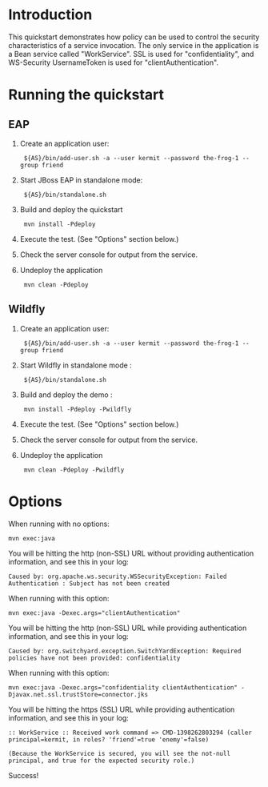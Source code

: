 Introduction
============
This quickstart demonstrates how policy can be used to control the security characteristics of a
service invocation.  The only service in the application is a Bean service called "WorkService".
SSL is used for "confidentiality", and WS-Security UsernameToken is used for "clientAuthentication".


Running the quickstart
======================


EAP
----------

1. Create an application user:

        ${AS}/bin/add-user.sh -a --user kermit --password the-frog-1 --group friend

2. Start JBoss EAP in standalone mode:

        ${AS}/bin/standalone.sh

3. Build and deploy the quickstart

        mvn install -Pdeploy

4. Execute the test. (See "Options" section below.)

5. Check the server console for output from the service.

6. Undeploy the application

        mvn clean -Pdeploy


Wildfly
----------


1. Create an application user:

        ${AS}/bin/add-user.sh -a --user kermit --password the-frog-1 --group friend

2. Start Wildfly in standalone mode :

        ${AS}/bin/standalone.sh

3. Build and deploy the demo :

        mvn install -Pdeploy -Pwildfly

4. Execute the test. (See "Options" section below.)

5. Check the server console for output from the service.

6. Undeploy the application

        mvn clean -Pdeploy -Pwildfly



Options
=======

When running with no options:

    mvn exec:java

You will be hitting the http (non-SSL) URL without providing authentication information, and see this in your log:

    Caused by: org.apache.ws.security.WSSecurityException: Failed Authentication : Subject has not been created

When running with this option:

    mvn exec:java -Dexec.args="clientAuthentication"

You will be hitting the http (non-SSL) URL while providing authentication information, and see this in your log:

    Caused by: org.switchyard.exception.SwitchYardException: Required policies have not been provided: confidentiality

When running with this option:

    mvn exec:java -Dexec.args="confidentiality clientAuthentication" -Djavax.net.ssl.trustStore=connector.jks

You will be hitting the https (SSL) URL while providing authentication information, and see this in your log:

    :: WorkService :: Received work command => CMD-1398262803294 (caller principal=kermit, in roles? 'friend'=true 'enemy'=false)

    (Because the WorkService is secured, you will see the not-null principal, and true for the expected security role.)

Success!
